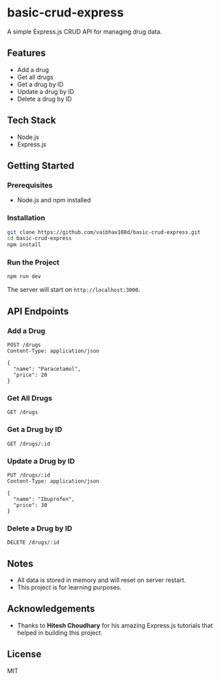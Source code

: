 # basic-crud-express

A simple Express.js CRUD API for managing drug data.

## Features

- Add a drug
- Get all drugs
- Get a drug by ID
- Update a drug by ID
- Delete a drug by ID

## Tech Stack

- Node.js
- Express.js

## Getting Started

### Prerequisites

- Node.js and npm installed

### Installation

```bash
git clone https://github.com/vaibhav108d/basic-crud-express.git
cd basic-crud-express
npm install
```

### Run the Project

```bash
npm run dev
```

The server will start on `http://localhost:3000`.

## API Endpoints

### Add a Drug

```http
POST /drugs
Content-Type: application/json

{
  "name": "Paracetamol",
  "price": 20
}
```

### Get All Drugs

```http
GET /drugs
```

### Get a Drug by ID

```http
GET /drugs/:id
```

### Update a Drug by ID

```http
PUT /drugs/:id
Content-Type: application/json

{
  "name": "Ibuprofen",
  "price": 30
}
```

### Delete a Drug by ID

```http
DELETE /drugs/:id
```

## Notes

- All data is stored in memory and will reset on server restart.
- This project is for learning purposes.

## Acknowledgements

- Thanks to **Hitesh Choudhary** for his amazing Express.js tutorials that helped in building this project.

## License

MIT
